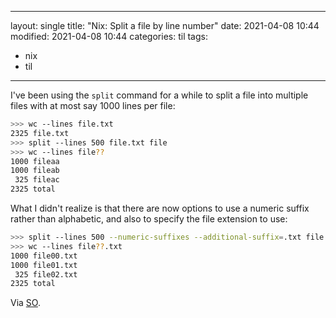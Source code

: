 ______________________________________________________________________

layout: single
title: "Nix: Split a file by line number"
date: 2021-04-08 10:44
modified: 2021-04-08 10:44
categories: til
tags:

- nix
- til

______________________________________________________________________

I've been using the `split` command for a while to split a file into multiple files with at most say 1000 lines per file:

```bash
>>> wc --lines file.txt
2325 file.txt
>>> split --lines 500 file.txt file
>>> wc --lines file??
1000 fileaa
1000 fileab
 325 fileac
2325 total
```

What I didn't realize is that there are now options to use a numeric suffix rather than alphabetic,
and also to specify the file extension to use:

```bash
>>> split --lines 500 --numeric-suffixes --additional-suffix=.txt file.txt file
>>> wc --lines file??.txt
1000 file00.txt
1000 file01.txt
 325 file02.txt
2325 total
```

Via [SO](https://unix.stackexchange.com/a/74166/198328).
